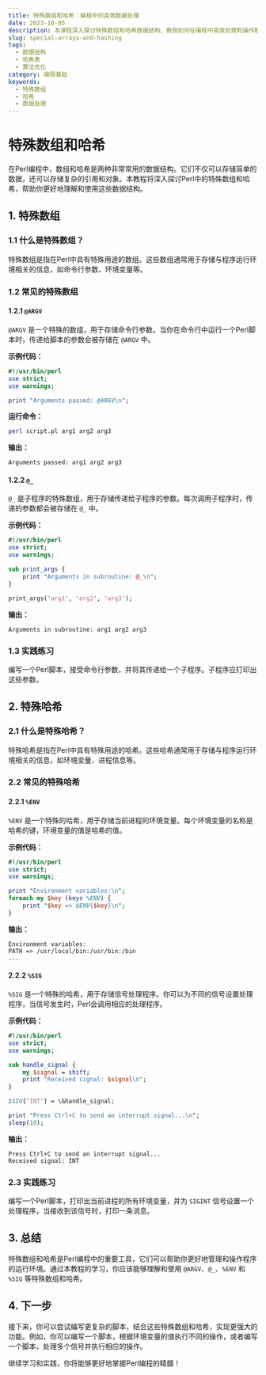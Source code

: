 ```yaml
---
title: 特殊数组和哈希：编程中的高效数据处理
date: 2023-10-05
description: 本课程深入探讨特殊数组和哈希数据结构，教授如何在编程中高效处理和操作数据，提升算法性能。
slug: special-arrays-and-hashing
tags:
  - 数据结构
  - 哈希表
  - 算法优化
category: 编程基础
keywords:
  - 特殊数组
  - 哈希
  - 数据处理
---
```


# 特殊数组和哈希

在Perl编程中，数组和哈希是两种非常常用的数据结构。它们不仅可以存储简单的数据，还可以存储复杂的引用和对象。本教程将深入探讨Perl中的特殊数组和哈希，帮助你更好地理解和使用这些数据结构。

## 1. 特殊数组

### 1.1 什么是特殊数组？

特殊数组是指在Perl中具有特殊用途的数组。这些数组通常用于存储与程序运行环境相关的信息，如命令行参数、环境变量等。

### 1.2 常见的特殊数组

#### 1.2.1 `@ARGV`

`@ARGV` 是一个特殊的数组，用于存储命令行参数。当你在命令行中运行一个Perl脚本时，传递给脚本的参数会被存储在 `@ARGV` 中。

**示例代码：**

```perl
#!/usr/bin/perl
use strict;
use warnings;

print "Arguments passed: @ARGV\n";
```

**运行命令：**

```bash
perl script.pl arg1 arg2 arg3
```

**输出：**

```
Arguments passed: arg1 arg2 arg3
```

#### 1.2.2 `@_`

`@_` 是子程序的特殊数组，用于存储传递给子程序的参数。每次调用子程序时，传递的参数都会被存储在 `@_` 中。

**示例代码：**

```perl
#!/usr/bin/perl
use strict;
use warnings;

sub print_args {
    print "Arguments in subroutine: @_\n";
}

print_args('arg1', 'arg2', 'arg3');
```

**输出：**

```
Arguments in subroutine: arg1 arg2 arg3
```

### 1.3 实践练习

编写一个Perl脚本，接受命令行参数，并将其传递给一个子程序。子程序应打印出这些参数。

## 2. 特殊哈希

### 2.1 什么是特殊哈希？

特殊哈希是指在Perl中具有特殊用途的哈希。这些哈希通常用于存储与程序运行环境相关的信息，如环境变量、进程信息等。

### 2.2 常见的特殊哈希

#### 2.2.1 `%ENV`

`%ENV` 是一个特殊的哈希，用于存储当前进程的环境变量。每个环境变量的名称是哈希的键，环境变量的值是哈希的值。

**示例代码：**

```perl
#!/usr/bin/perl
use strict;
use warnings;

print "Environment variables:\n";
foreach my $key (keys %ENV) {
    print "$key => $ENV{$key}\n";
}
```

**输出：**

```
Environment variables:
PATH => /usr/local/bin:/usr/bin:/bin
...
```

#### 2.2.2 `%SIG`

`%SIG` 是一个特殊的哈希，用于存储信号处理程序。你可以为不同的信号设置处理程序，当信号发生时，Perl会调用相应的处理程序。

**示例代码：**

```perl
#!/usr/bin/perl
use strict;
use warnings;

sub handle_signal {
    my $signal = shift;
    print "Received signal: $signal\n";
}

$SIG{'INT'} = \&handle_signal;

print "Press Ctrl+C to send an interrupt signal...\n";
sleep(10);
```

**输出：**

```
Press Ctrl+C to send an interrupt signal...
Received signal: INT
```

### 2.3 实践练习

编写一个Perl脚本，打印出当前进程的所有环境变量，并为 `SIGINT` 信号设置一个处理程序，当接收到该信号时，打印一条消息。

## 3. 总结

特殊数组和哈希是Perl编程中的重要工具，它们可以帮助你更好地管理和操作程序的运行环境。通过本教程的学习，你应该能够理解和使用 `@ARGV`、`@_`、`%ENV` 和 `%SIG` 等特殊数组和哈希。

## 4. 下一步

接下来，你可以尝试编写更复杂的脚本，结合这些特殊数组和哈希，实现更强大的功能。例如，你可以编写一个脚本，根据环境变量的值执行不同的操作，或者编写一个脚本，处理多个信号并执行相应的操作。

继续学习和实践，你将能够更好地掌握Perl编程的精髓！